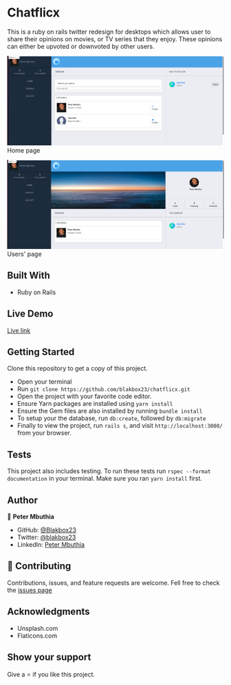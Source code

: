 # Chatflicx
This is a ruby on rails twitter redesign for desktops which allows user to share their opinions on movies, or TV series that they enjoy. These opinions can either be upvoted or downvoted by other users.

![screenshot](app/assets/Homepage.png)
Home page


![screenshot](app/assets/Userspage.png)
Users' page

## Built With
- Ruby on Rails


## Live Demo
[Live link](https://secret-atoll-58969.herokuapp.com/)


## Getting Started
Clone this repository to get a copy of this project. 
- Open your terminal
- Run `git clone https://github.com/blakbox23/chatflicx.git`
- Open the project with your favorite code editor.
- Ensure Yarn packages are installed using `yarn install`
- Ensure the Gem files are also installed by running `bundle install`
- To setup your the database, run `db:create`, followed by `db:migrate`
- Finally to view the project, run `rails s`, and visit `http://localhost:3000/` from your browser.

## Tests
This project also includes testing. To run these tests run  `rspec --format documentation` in your terminal. Make sure you ran `yarn install` first.

## Author

👤 **Peter Mbuthia**

- GitHub: [@Blakbox23](https://github.com/blakbox23)
- Twitter: [@blakbox23](https://twitter.com/blakbox23)
- LinkedIn: [Peter Mbuthia](https://www.linkedin.com/in/peter-mbuthia)

## 🤝 Contributing
Contributions, issues, and feature requests are welcome.
Fell free to check the [issues page](https://github.com/blakbox23/chatflicx/issues)

## Acknowledgments
- Unsplash.com
- Flaticons.com

## Show your support
Give a ⭐ if you like this project.
